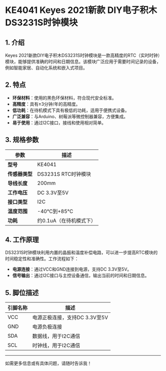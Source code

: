
# KE4041 Keyes 2021新款 DIY电子积木 DS3231S时钟模块

## 1. 介绍

Keyes 2021新款DIY电子积木DS3231S时钟模块是一款高精度的RTC（实时时钟）模块，能够提供准确的时间和日期信息。该模块广泛应用于需要时间记录的设备，例如智能家居、自动化系统和嵌入式项目。

## 2. 特点

- **环保材料**：使用的黑色环保材料，符合现代安全标准。
- **高精度**：具有±3分钟/年的高精度。
- **低功耗**：在待机模式下具有极低的功耗，适用于便携式设备。
- **广泛兼容**：与Arduino、树莓派等微控制器兼容，方便集成。
- **易于使用**：通过I2C接口，接线和使用相对简单。

## 3. 规格参数

| 参数          | 描述                     |
|---------------|-------------------------|
| **型号**      | KE4041                  |
| **传感器类型**| DS3231S RTC时钟模块    |
| **导线长度**  | 200mm                   |
| **工作电压**  | DC 3.3V至5V            |
| **接口类型**  | I2C                      |
| **温度范围**  | -40°C到+85°C           |
| **功耗**      | 约0.1uA（在待机模式下） |

## 4. 工作原理

DS3231S时钟模块利用内置的晶振和温度补偿电路，可以进一步提高RTC模块的时间稳定性和准确性。工作流程如下：

- **电源连接**：通过VCC和GND连接到电源，支持DC 3.3V至5V。
- **信号输出**：通过I2C接口与主控设备通信，输出当前的时间和日期信息。

## 5. 脚位描述

| 引脚名称 | 描述                             |
|----------|----------------------------------|
| VCC      | 电源正极连接，支持DC 3.3V至5V   |
| GND      | 电源负极连接                     |
| SDA      | 数据线，用于I2C通信             |
| SCL      | 时钟线，用于I2C通信             |

---

如需更多信息或有具体问题，请随时告诉我！
